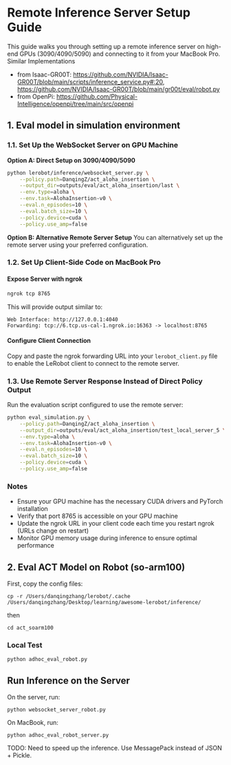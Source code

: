 # Remote Inference Server Setup Guide

This guide walks you through setting up a remote inference server on high-end GPUs (3090/4090/5090) and connecting to it from your MacBook Pro. 
Similar Implementations 
* from Isaac-GR00T: https://github.com/NVIDIA/Isaac-GR00T/blob/main/scripts/inference_service.py#:20, https://github.com/NVIDIA/Isaac-GR00T/blob/main/gr00t/eval/robot.py
* from OpenPi: https://github.com/Physical-Intelligence/openpi/tree/main/src/openpi

## 1. Eval model in simulation environment
### 1.1. Set Up the WebSocket Server on GPU Machine

**Option A: Direct Setup on 3090/4090/5090**
```bash
python lerobot/inference/websocket_server.py \
    --policy.path=DanqingZ/act_aloha_insertion \
    --output_dir=outputs/eval/act_aloha_insertion/last \
    --env.type=aloha \
    --env.task=AlohaInsertion-v0 \
    --eval.n_episodes=10 \
    --eval.batch_size=10 \
    --policy.device=cuda \
    --policy.use_amp=false
```

**Option B: Alternative Remote Server Setup**
You can alternatively set up the remote server using your preferred configuration.

### 1.2. Set Up Client-Side Code on MacBook Pro

#### Expose Server with ngrok
```bash
ngrok tcp 8765
```

This will provide output similar to:
```
Web Interface: http://127.0.0.1:4040
Forwarding: tcp://6.tcp.us-cal-1.ngrok.io:16363 -> localhost:8765
```

#### Configure Client Connection
Copy and paste the ngrok forwarding URL into your `lerobot_client.py` file to enable the LeRobot client to connect to the remote server.

### 1.3. Use Remote Server Response Instead of Direct Policy Output

Run the evaluation script configured to use the remote server:

```bash
python eval_simulation.py \
    --policy.path=DanqingZ/act_aloha_insertion \
    --output_dir=outputs/eval/act_aloha_insertion/test_local_server_5 \
    --env.type=aloha \
    --env.task=AlohaInsertion-v0 \
    --eval.n_episodes=10 \
    --eval.batch_size=10 \
    --policy.device=cuda \
    --policy.use_amp=false
```

### Notes

- Ensure your GPU machine has the necessary CUDA drivers and PyTorch installation
- Verify that port 8765 is accessible on your GPU machine
- Update the ngrok URL in your client code each time you restart ngrok (URLs change on restart)
- Monitor GPU memory usage during inference to ensure optimal performance


## 2. Eval ACT Model on Robot (so-arm100)

First, copy the config files:
```
cp -r /Users/danqingzhang/lerobot/.cache /Users/danqingzhang/Desktop/learning/awesome-lerobot/inference/
```
then
```
cd act_soarm100
```

### Local Test
```
python adhoc_eval_robot.py
```

## Run Inference on the Server

On the server, run:
```
python websocket_server_robot.py
```

On MacBook, run:
```
python adhoc_eval_robot_server.py
```

TODO: Need to speed up the inference. Use MessagePack instead of JSON + Pickle.
